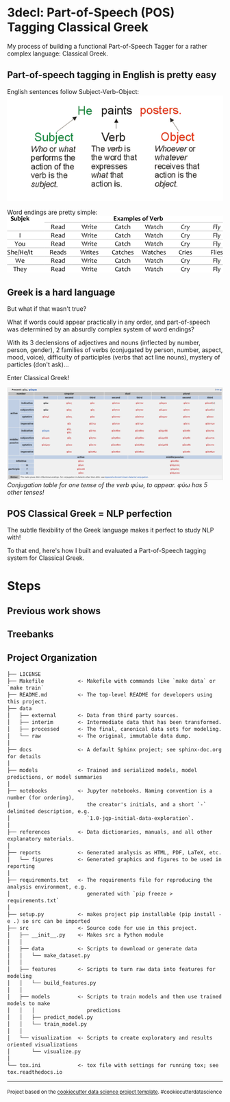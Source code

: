 3decl: Part-of-Speech (POS) Tagging Classical Greek 
==============================
My process of building a functional Part-of-Speech Tagger for a rather complex language: Classical Greek.

## Part-of-speech tagging in English is pretty easy 

English sentences follow Subject-Verb-Object:
![img/SVO.png](img/SVO.png)

Word endings are pretty simple:
![img/conj.png](img/conj.png)

## Greek is a hard language

But what if that wasn't true?

What if words could appear practically in any order, and part-of-speech was determined by an absurdly complex system of word endings?

With its 3 declensions of adjectives and nouns (inflected by number, person, gender), 2 families of verbs (conjugated by person, number, aspect, mood, voice), difficulty of participles (verbs that act line nouns), mystery of particles (don't ask)...

Enter Classical Greek!

![img/greek.png](img/greek.png)
*Conjugation table for one tense of the verb φύω, to appear. φύω has 5 other tenses!*

## POS Classical Greek = NLP perfection

The subtle flexibility of the Greek language makes it perfect to study NLP with! 

To that end, here's how I built and evaluated a Part-of-Speech tagging system for Classical Greek.

# Steps
## Previous work shows 

## Treebanks 

## 

Project Organization
------------

    ├── LICENSE
    ├── Makefile           <- Makefile with commands like `make data` or `make train`
    ├── README.md          <- The top-level README for developers using this project.
    ├── data
    │   ├── external       <- Data from third party sources.
    │   ├── interim        <- Intermediate data that has been transformed.
    │   ├── processed      <- The final, canonical data sets for modeling.
    │   └── raw            <- The original, immutable data dump.
    │
    ├── docs               <- A default Sphinx project; see sphinx-doc.org for details
    │
    ├── models             <- Trained and serialized models, model predictions, or model summaries
    │
    ├── notebooks          <- Jupyter notebooks. Naming convention is a number (for ordering),
    │                         the creator's initials, and a short `-` delimited description, e.g.
    │                         `1.0-jqp-initial-data-exploration`.
    │
    ├── references         <- Data dictionaries, manuals, and all other explanatory materials.
    │
    ├── reports            <- Generated analysis as HTML, PDF, LaTeX, etc.
    │   └── figures        <- Generated graphics and figures to be used in reporting
    │
    ├── requirements.txt   <- The requirements file for reproducing the analysis environment, e.g.
    │                         generated with `pip freeze > requirements.txt`
    │
    ├── setup.py           <- makes project pip installable (pip install -e .) so src can be imported
    ├── src                <- Source code for use in this project.
    │   ├── __init__.py    <- Makes src a Python module
    │   │
    │   ├── data           <- Scripts to download or generate data
    │   │   └── make_dataset.py
    │   │
    │   ├── features       <- Scripts to turn raw data into features for modeling
    │   │   └── build_features.py
    │   │
    │   ├── models         <- Scripts to train models and then use trained models to make
    │   │   │                 predictions
    │   │   ├── predict_model.py
    │   │   └── train_model.py
    │   │
    │   └── visualization  <- Scripts to create exploratory and results oriented visualizations
    │       └── visualize.py
    │
    └── tox.ini            <- tox file with settings for running tox; see tox.readthedocs.io


--------

<p><small>Project based on the <a target="_blank" href="https://drivendata.github.io/cookiecutter-data-science/">cookiecutter data science project template</a>. #cookiecutterdatascience</small></p>
